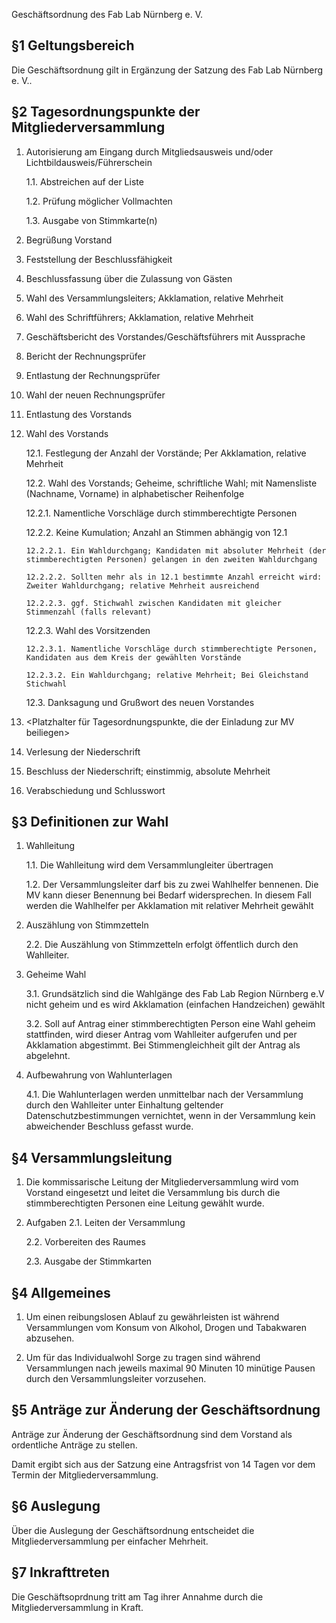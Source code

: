 Geschäftsordnung des Fab Lab Nürnberg e. V.

§1 Geltungsbereich
------------------

Die Geschäftsordnung gilt in Ergänzung der Satzung des Fab Lab Nürnberg e. V..

§2  Tagesordnungspunkte der Mitgliederversammlung
-------------------------------------------------

1. Autorisierung am Eingang durch Mitgliedsausweis und/oder Lichtbildausweis/Führerschein

	1.1. Abstreichen auf der Liste
	
	1.2. Prüfung möglicher Vollmachten
	
	1.3. Ausgabe von Stimmkarte(n)
	
2. Begrüßung Vorstand
	
3. Feststellung der Beschlussfähigkeit

4. Beschlussfassung über die Zulassung von Gästen

5. Wahl des Versammlungsleiters; Akklamation, relative Mehrheit

6. Wahl des Schriftführers; Akklamation, relative Mehrheit

7. Geschäftsbericht des Vorstandes/Geschäftsführers mit Aussprache

8. Bericht der Rechnungsprüfer

9. Entlastung der Rechnungsprüfer

10. Wahl der neuen Rechnungsprüfer

11. Entlastung des Vorstands

12. Wahl des Vorstands

	12.1. Festlegung der Anzahl der Vorstände; Per Akklamation, relative Mehrheit
	
	12.2. Wahl des Vorstands; Geheime, schriftliche Wahl; mit Namensliste (Nachname, Vorname) in alphabetischer Reihenfolge
	
	12.2.1. Namentliche Vorschläge durch stimmberechtigte Personen
	
	12.2.2. Keine Kumulation; Anzahl an Stimmen abhängig von 12.1
	
		12.2.2.1. Ein Wahldurchgang; Kandidaten mit absoluter Mehrheit (der stimmberechtigten Personen) gelangen in den zweiten Wahldurchgang
	
		12.2.2.2. Sollten mehr als in 12.1 bestimmte Anzahl erreicht wird: Zweiter Wahldurchgang; relative Mehrheit ausreichend
	
		12.2.2.3. ggf. Stichwahl zwischen Kandidaten mit gleicher Stimmenzahl (falls relevant)
	
	12.2.3. Wahl des Vorsitzenden
	
		12.2.3.1. Namentliche Vorschläge durch stimmberechtigte Personen, Kandidaten aus dem Kreis der gewählten Vorstände
	
		12.2.3.2. Ein Wahldurchgang; relative Mehrheit; Bei Gleichstand Stichwahl
	
	12.3. Danksagung und Grußwort des neuen Vorstandes
	
13. <Platzhalter für Tagesordnungspunkte, die der Einladung zur MV beiliegen>

14. Verlesung der Niederschrift

15. Beschluss der Niederschrift; einstimmig, absolute Mehrheit

16. Verabschiedung und Schlusswort

§3 Definitionen zur Wahl
------------------------

1. Wahlleitung

	1.1. Die Wahlleitung wird dem Versammlungleiter übertragen

	1.2. Der Versammlungsleiter darf bis zu zwei Wahlhelfer bennenen. Die MV kann dieser Benennung bei Bedarf widersprechen. In diesem Fall werden die Wahlhelfer per Akklamation mit relativer Mehrheit gewählt

2. Auszählung von Stimmzetteln

	2.2. Die Auszählung von Stimmzetteln erfolgt öffentlich durch den Wahlleiter.

3. Geheime Wahl

	3.1. Grundsätzlich sind die Wahlgänge des Fab Lab Region Nürnberg e.V nicht geheim und es wird Akklamation (einfachen Handzeichen) gewählt

	3.2. Soll auf Antrag einer stimmberechtigten Person eine Wahl geheim stattfinden, wird dieser Antrag vom Wahlleiter aufgerufen und per Akklamation abgestimmt. Bei Stimmengleichheit gilt der Antrag als abgelehnt.

4. Aufbewahrung von Wahlunterlagen

	4.1. Die Wahlunterlagen werden unmittelbar nach der Versammlung durch den Wahlleiter unter Einhaltung geltender Datenschutzbestimmungen vernichtet, wenn in der Versammlung kein abweichender Beschluss gefasst wurde.

§4 Versammlungsleitung
----------------------

1. Die kommissarische Leitung der Mitgliederversammlung wird vom Vorstand eingesetzt und leitet die Versammlung bis durch die stimmberechtigten Personen eine Leitung gewählt wurde.

2. Aufgaben
	2.1. Leiten der Versammlung

	2.2. Vorbereiten des Raumes
	
	2.3. Ausgabe der Stimmkarten

§4 Allgemeines
--------------

1. Um einen reibungslosen Ablauf zu gewährleisten ist während Versammlungen vom Konsum von Alkohol, Drogen und Tabakwaren abzusehen.

2. Um für das Individualwohl Sorge zu tragen sind während Versammlungen nach jeweils maximal 90 Minuten 10 minütige Pausen durch den Versammlungsleiter vorzusehen.

§5 Anträge zur Änderung der Geschäftsordnung
--------------------------------------------

Anträge zur Änderung der Geschäftsordnung sind dem Vorstand als ordentliche Anträge zu stellen.

Damit ergibt sich aus der Satzung eine Antragsfrist von 14 Tagen vor dem Termin der Mitgliederversammlung.

§6 Auslegung
------------

Über die Auslegung der Geschäftsordnung entscheidet die Mitgliederversammlung per einfacher Mehrheit.

§7 Inkrafttreten
----------------

Die Geschäftsoprdnung tritt am Tag ihrer Annahme durch die Mitgliederversammlung in Kraft.

